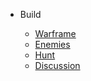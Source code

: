 - Build

  - [Warframe](public/warframe.md)
  - [Enemies](public/enemies.md)
  - [Hunt](public/hunt.md)
  - [Discussion](public/discussion.md)
